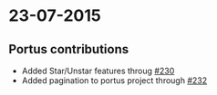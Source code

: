 23-07-2015
=========

## Portus contributions
- Added Star/Unstar features throug [#230]
- Added pagination to portus project through [#232]

[#230]: https://github.com/SUSE/Portus/pull/230
[#232]: https://github.com/SUSE/Portus/pull/232

